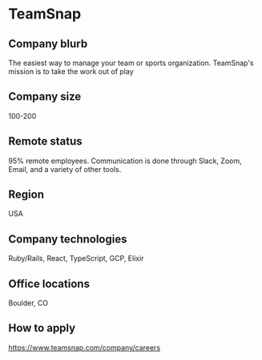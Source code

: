# TeamSnap

## Company blurb

The easiest way to manage your team or sports organization. TeamSnap's mission is to take the work out of play

## Company size

100-200

## Remote status

95% remote employees. Communication is done through Slack, Zoom, Email, and a variety of other tools.

## Region
USA

## Company technologies

Ruby/Rails, React, TypeScript, GCP, Elixir

## Office locations

Boulder, CO

## How to apply

https://www.teamsnap.com/company/careers
